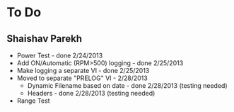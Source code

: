 # To Do
## Shaishav Parekh
- Power Test - done 2/24/2013
- Add ON/Automatic (RPM>500) logging - done 2/25/2013
- Make logging a separate VI - done 2/25/2013
- Moved to separate "PRELOG" VI - 2/28/2013
	- Dynamic Filename based on date - done 2/28/2013 (testing needed)
	- Headers - done 2/28/2013 (testing needed)
- Range Test
